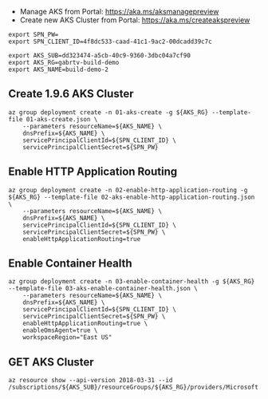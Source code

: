 
* Manage AKS from Portal: https://aka.ms/aksmanagepreview
* Create new AKS Cluster from Portal: https://aka.ms/createakspreview


```
export SPN_PW=
export SPN_CLIENT_ID=4f8dc533-caad-41c1-9ac2-00dcadd39c7c

export AKS_SUB=dd323474-a5cb-40c9-9360-3dbc04a7cf90
export AKS_RG=gabrtv-build-demo
export AKS_NAME=build-demo-2
```

## Create 1.9.6 AKS Cluster

```
az group deployment create -n 01-aks-create -g ${AKS_RG} --template-file 01-aks-create.json \
    --parameters resourceName=${AKS_NAME} \
    dnsPrefix=${AKS_NAME} \
    servicePrincipalClientId=${SPN_CLIENT_ID} \
    servicePrincipalClientSecret=${SPN_PW}
```

## Enable HTTP Application Routing

```
az group deployment create -n 02-enable-http-application-routing -g ${AKS_RG} --template-file 02-aks-enable-http-application-routing.json \
    --parameters resourceName=${AKS_NAME} \
    dnsPrefix=${AKS_NAME} \
    servicePrincipalClientId=${SPN_CLIENT_ID} \
    servicePrincipalClientSecret=${SPN_PW} \
    enableHttpApplicationRouting=true
```

## Enable Container Health

```
az group deployment create -n 03-enable-container-health -g ${AKS_RG} --template-file 03-aks-enable-container-health.json \
    --parameters resourceName=${AKS_NAME} \
    dnsPrefix=${AKS_NAME} \
    servicePrincipalClientId=${SPN_CLIENT_ID} \
    servicePrincipalClientSecret=${SPN_PW} \
    enableHttpApplicationRouting=true \
    enableOmsAgent=true \
    workspaceRegion="East US"
```

## GET AKS Cluster

```
az resource show --api-version 2018-03-31 --id /subscriptions/${AKS_SUB}/resourceGroups/${AKS_RG}/providers/Microsoft.ContainerService/managedClusters/${AKS_NAME}
```
